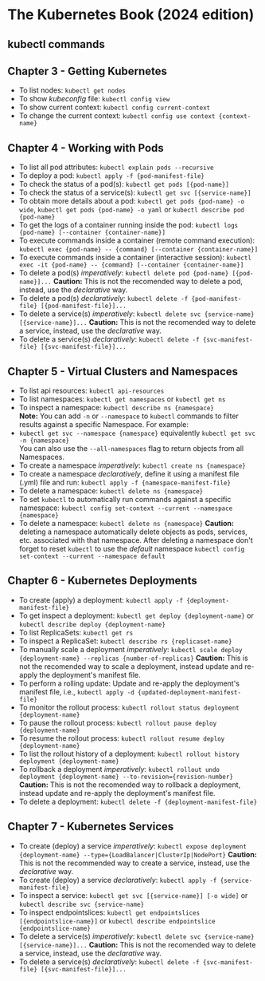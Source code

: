 # The Kubernetes Book (2024 edition)

## kubectl commands

## Chapter 3 - Getting Kubernetes
* To list nodes: ```kubectl get nodes```
* To show *kubeconfig* file: ```kubectl config view```
* To show current context: ```kubectl config current-context```
* To change the current context: ```kubectl config use context {context-name}```
## Chapter 4 - Working with Pods
* To list all pod attributes: ```kubectl explain pods --recursive```
* To deploy a pod: ```kubectl apply -f {pod-manifest-file}```
* To check the status of a pod(s): ```kubectl get pods [{pod-name}]```
* To check the status of a service(s): ```kubectl get svc [{service-name}]```
* To obtain more details about a pod: ```kubectl get pods {pod-name} -o wide```, ```kubectl get pods {pod-name} -o yaml``` or ```kubectl describe pod {pod-name}```
* To get the logs of a container running inside the pod: ```kubectl logs {pod-name} [--container {container-name}]```
* To execute commands inside a container (remote command execution): ```kubectl exec {pod-name} -- {command} [--container {container-name}]```
* To execute commands inside a container (interactive session): ```kubectl exec -it {pod-name} -- {command} [--container {container-name}]```
* To delete a pod(s) *imperatively*: ```kubectl delete pod {pod-name} [{pod-name}]...``` **Caution:** This is not the recomended way to delete a pod, instead, use the *declarative* way.  
* To delete a pod(s) *declaratively*: ```kubectl delete -f {pod-manifest-file} [{pod-manifest-file}]...```
* To delete a service(s) *imperatively*: ```kubectl delete svc {service-name} [{service-name}]...``` **Caution:** This is not the recomended way to delete a service, instead, use the *declarative* way.
* To delete a service(s) *declaratively*: ```kubectl delete -f {svc-manifest-file} [{svc-manifest-file}]...```  
## Chapter 5 - Virtual Clusters and Namespaces
* To list api resources: ```kubectl api-resources```
* To list namespaces: ```kubectl get namespaces``` or ```kubectl get ns```
* To inspect a namespace: ```kubectl describe ns {namespace}```  
**Note:** You can  add ```-n``` or ```--namespace``` to ```kubectl``` commands to filter results against a specific Namespace. For example:
* ```kubectl get svc --namespace {namespace}``` equivalently ```kubectl get svc -n {namespace}```  
You can also use the ```--all-namespaces``` flag to return objects from all Namespaces.
* To create a namespace *imperatively*: ```kubectl create ns {namespace}```
* To create a namespace *declaratively*, define it using a manifest file (.yml) file and run: ```kubectl apply -f {namespace-manifest-file}```
* To delete a namespace: ```kubectl delete ns {namespace}```
* To set ```kubectl``` to automatically run commands against a specific namespace: ```kubectl config set-context --current --namespace {namespace}```
* To delete a namespace: ```kubectl delete ns {namespace}``` **Caution:** deleting a namespace automatically delete objects as pods, services, etc. associated with that namespace.
After deleting a namespace don't forget to reset ```kubectl``` to use the *default* namespace ```kubectl config set-context --current --namespace default```
## Chapter 6 - Kubernetes Deployments
* To create (apply) a deployment: ```kubectl apply -f {deployment-manifest-file}```
* To get inspect a deployment: ```kubectl get deploy {deployment-name}``` or ```kubectl describe deploy {deployment-name}```
* To list ReplicaSets: ```kubectl get rs```
* To inspect a ReplicaSet: ```kubectl describe rs {replicaset-name}```
* To manually scale a deployment *imperatively*: ```kubectl scale deploy {deployment-name} --replicas {number-of-replicas}``` **Caution:** This is not the recomended way to scale a deployment, instead update and re-apply the deployment's manifest file.  
* To perform a rolling update: Update and re-apply the deployment's manifest file, i.e., ```kubectl apply -d {updated-deployment-manifest-file}```
* To monitor the rollout process: ```kubectl rollout status deployment {deployment-name}```
* To pause the rollout process: ```kubectl rollout pause deploy {deployment-name}```
* To resume the rollout process: ```kubectl rollout resume deploy {deployment-name}```
* To list the rollout history of a deployment: ```kubectl rollout history deployment {deployment-name}```
* To rollback a deployment *imperatively*: ```kubectl rollout undo deployment {deployment-name} --to-revision={revision-number}``` **Caution:** This is not the recomended way to rollback a deployment, instead update and re-apply the deployment's manifest file.
* To delete a deployment: ```kubectl delete -f {deployment-manifest-file}```
## Chapter 7 - Kubernetes Services
* To create (deploy) a service *imperatively*: ```kubectl expose deployment {deployment-name} --type={LoadBalancer|ClusterIp|NodePort}``` **Caution:** This is not the recommended way to create a service, instead, use the *declarative* way.    
* To create (deploy) a service *declaratively*: ```kubectl apply -f {service-manifest-file}```
* To inspect a service: ```kubectl get svc [{service-name}] [-o wide]``` or ```kubectl describe svc {service-name}```
* To inspect endpointslices: ```kubectl get endpointslices [{endpointslice-name}]``` or ```kubectl describe endpointslice {endpointslice-name}```
* To delete a service(s) *imperatively*: ```kubectl delete svc {service-name} [{service-name}]...``` **Caution:** This is not the recomended way to delete a service, instead, use the *declarative* way.
* To delete a service(s) *declaratively*: ```kubectl delete -f {svc-manifest-file} [{svc-manifest-file}]...```  
 

